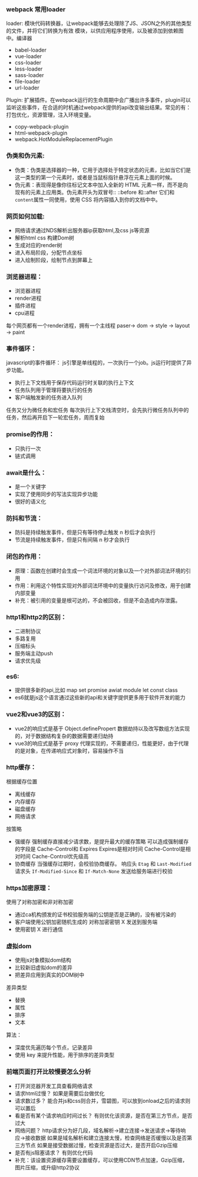 ### webpack 常用loader
loader: 模块代码转换器，让webpack能够去处理除了JS、JSON之外的其他类型的文件，并将它们转换为有效 模块，以供应用程序使用，以及被添加到依赖图中。编译器

- babel-loader
- vue-loader
- css-loader
- less-loader
- sass-loader
- file-loader
- url-loader

Plugin: 扩展插件。在webpack运行的生命周期中会广播出许多事件，plugin可以监听这些事件，在合适的时机通过webpack提供的api改变输出结果。常见的有：打包优化，资源管理，注入环境变量。
- copy-webpack-plugin 
- html-webpack-plugin
- webpack.HotModuleReplacementPlugin


### 伪类和伪元素:
- 伪类：伪类是选择器的一种，它用于选择处于特定状态的元素，比如当它们是这一类型的第一个元素时，或者是当鼠标指针悬浮在元素上面的时候。
- 伪元素：表现得是像你往标记文本中加入全新的 HTML 元素一样，而不是向现有的元素上应用类。伪元素开头为双冒号::  ::before 和::after 它们和`content`属性一同使用，使用 CSS 将内容插入到你的文档中中。

### 网页如何加载:
- 网络请求通过NDS解析出服务器ip获取html,及css js等资源
- 解析html css 构建Dom树
- 生成对应的render树
- 进入布局阶段，分配节点坐标
- 进入绘制阶段，绘制节点到屏幕上

### 浏览器进程：
- 浏览器进程
- render进程
- 插件进程
- cpu进程

每个网页都有一个render进程，拥有一个主线程 paser-> dom -> style -> layout -> paint

### 事件循环：
javascript的事件循环：
js引擎是单线程的，一次执行一个job。js运行时提供了异步功能。
- 执行上下文栈用于保存代码运行时关联的执行上下文
- 任务队列用于管理将要执行的任务
- 客户端触发新的任务进入队列

任务又分为微任务和宏任务
每次执行上下文栈清空时，会先执行微任务队列中的任务，然后再开启下一轮宏任务，周而复始

### promise的作用：
- 只执行一次
- 链式调用

### await是什么：
- 是一个关键字
- 实现了使用同步的写法实现异步功能
- 很好的语义化

### 防抖和节流：
- 防抖是持续触发事件，但是只有等待停止触发 n 秒后才会执行
- 节流是持续触发事件，但是只有间隔 n 秒才会执行

### 闭包的作用：
- 原理：函数在创建时会生成一个词法环境的对象以及一个对外部词法环境的引用
- 作用：利用这个特性实现对外部词法环境中的变量执行访问及修改，用于创建内部变量
- 补充：被引用的变量是根可达的，不会被回收，但是不会造成内存泄露。

### http1和http2的区别：
- 二进制协议
- 多路复用
- 压缩标头
- 服务端主动push
- 请求优先级

### es6:
- 提供很多新的api,比如 map set promise awiat module let const class
- es6就是js这个语言通过这些新的api和关键字提供更多用于软件开发的能力

### vue2和vue3的区别：
- vue2的响应式是基于 Object.definePropert 数据劫持以及改写数组方法实现的，对于数据结构复杂的数据需要递归劫持
- vue3的响应式是基于 proxy 代理实现的，不需要递归，性能更好，由于代理的是对象，在传递响应式对象时，容易操作不当

### http缓存：
根据缓存位置
- 离线缓存
- 内存缓存
- 磁盘缓存
- 网络请求

按策略
- 强缓存
  强制缓存直接减少请求数，是提升最大的缓存策略 可以造成强制缓存的字段是 Cache-Control和 Expires
  Expires是相对时间 Cache-Control是相对时间 Cache-Control优先级高
- 协商缓存
  当强缓存过期时，会校验协商缓存。
  响应头 `Etag` 和 `Last-Modified`
  请求头 `If-Modified-Since` 和 `If-Match-None` 发送给服务端进行校验

### https加密原理：
使用了对称加密和非对称加密

- 通过ca机构颁发的证书校验服务端的公钥是否是正确的，没有被污染的
- 客户端使用公钥加密随机生成的 对称加密密钥 X 发送到服务端
- 使用密钥 X 进行通信

### 虚拟dom
- 使用js对象模拟dom结构
- 比较新旧虚拟dom的差异
- 把差异应用到真实的DOM树中

差异类型
- 替换
- 属性
- 排序
- 文本

算法：
- 深度优先遍历每个节点，记录差异
- 使用 key 来提升性能，用于排序的差异类型

### 前端页面打开比较慢要怎么分析
- 打开浏览器开发工具查看网络请求
- 请求html过慢？ 如果是需要后台做优化
- 请求数过多？ 能合并js和css则合并，雪碧图，可以放到onload之后的请求则可以置后
- 看是否有某个请求响应时间过长？ 有则优化该资源，是否在第三方节点，是否过大
- 网络问题？ http请求分为好几段，域名解析->建立连接->发送请求->等待响应->接收数据
    如果是域名解析和建立连接太慢，检查网络是否缓慢以及是否第三方节点
    如果是接受数据过慢，检查资源是否过大，是否开启Gzip压缩
- 是否有js阻塞请求？ 有则优化代码
- 补充：该设置资源缓存需要设置缓存，可以使用CDN节点加速，Gzip压缩，图片压缩，或升级http2协议